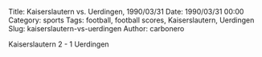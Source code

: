 Title: Kaiserslautern vs. Uerdingen, 1990/03/31
Date: 1990/03/31 00:00
Category: sports
Tags: football, football scores, Kaiserslautern, Uerdingen
Slug: kaiserslautern-vs-uerdingen
Author: carbonero


Kaiserslautern 2 - 1 Uerdingen
